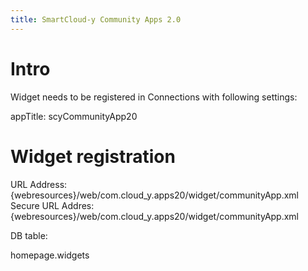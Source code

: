 ```yaml
---
title: SmartCloud-y Community Apps 2.0
---
```


# Intro
Widget needs to be registered in Connections with following settings:

appTitle: scyCommunityApp20

# Widget registration

URL Address: {webresources}/web/com.cloud_y.apps20/widget/communityApp.xml
Secure URL Addres: {webresources}/web/com.cloud_y.apps20/widget/communityApp.xml

DB table:

homepage.widgets